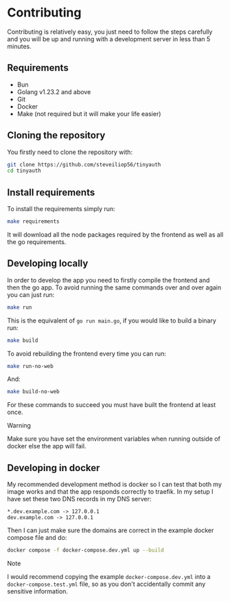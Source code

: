 # Contributing

Contributing is relatively easy, you just need to follow the steps carefully and you will be up and running with a development server in less than 5 minutes.

## Requirements

- Bun
- Golang v1.23.2 and above
- Git
- Docker
- Make (not required but it will make your life easier)

## Cloning the repository

You firstly need to clone the repository with:

```sh
git clone https://github.com/steveiliop56/tinyauth
cd tinyauth
```

## Install requirements

To install the requirements simply run:

```sh
make requirements
```

It will download all the node packages required by the frontend as well as all the go requirements.

## Developing locally

In order to develop the app you need to firstly compile the frontend and then the go app. To avoid running the same commands over and over again you can just run:

```sh
make run
```

This is the equivalent of `go run main.go`, if you would like to build a binary run:

```sh
make build
```

To avoid rebuilding the frontend every time you can run:

```sh
make run-no-web
```

And:

```sh
make build-no-web
```

For these commands to succeed you must have built the frontend at least once.

> [!WARNING]
> Make sure you have set the environment variables when running outside of docker else the app will fail.

## Developing in docker

My recommended development method is docker so I can test that both my image works and that the app responds correctly to traefik. In my setup I have set these two DNS records in my DNS server:

```
*.dev.example.com -> 127.0.0.1
dev.example.com -> 127.0.0.1
```

Then I can just make sure the domains are correct in the example docker compose file and do:

```sh
docker compose -f docker-compose.dev.yml up --build
```

> [!NOTE]
> I would recommend copying the example `docker-compose.dev.yml` into a `docker-compose.test.yml` file, so as you don't accidentally commit any sensitive information.

